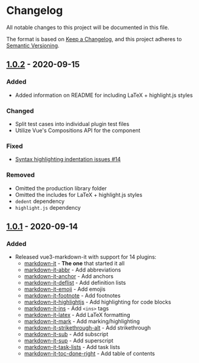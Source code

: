 # Changelog
All notable changes to this project will be documented in this file.

The format is based on [Keep a Changelog](https://keepachangelog.com/en/1.0.0/),
and this project adheres to [Semantic Versioning](https://semver.org/spec/v2.0.0.html).

## [1.0.2] - 2020-09-15
### Added
- Added information on README for including LaTeX + highlight.js styles

### Changed
- Split test cases into individual plugin test files
- Utilize Vue's Compositions API for the component

### Fixed
- [Syntax highlighting indentation issues #14](https://github.com/JanGuillermo/vue3-markdown-it/issues/14)

### Removed
- Omitted the production library folder
- Omitted the includes for LaTeX + highlight.js styles
- `dedent` dependency
- `highlight.js` dependency

## [1.0.1] - 2020-09-14
### Added
- Released vue3-markdown-it with support for 14 plugins:
  - [markdown-it](https://github.com/markdown-it/markdown-it) - __The one__ that started it all
  - [markdown-it-abbr](https://github.com/markdown-it/markdown-it-abbr) - Add abbreviations
  - [markdown-it-anchor](https://github.com/valeriangalliat/markdown-it-anchor) - Add anchors
  - [markdown-it-deflist](https://github.com/markdown-it/markdown-it-deflist) - Add definition lists
  - [markdown-it-emoji](https://github.com/markdown-it/markdown-it-emoji) - Add emojis
  - [markdown-it-footnote](https://github.com/markdown-it/markdown-it-footnote) - Add footnotes
  - [markdown-it-highlightjs](https://github.com/valeriangalliat/markdown-it-highlightjs) - Add highlighting for code blocks
  - [markdown-it-ins](https://github.com/markdown-it/markdown-it-ins) - Add `<ins>` tags
  - [markdown-it-latex](https://github.com/tylingsoft/markdown-it-latex) - Add LaTeX formatting
  - [markdown-it-mark](https://github.com/markdown-it/markdown-it-mark) - Add marking/highlighting
  - [markdown-it-strikethrough-alt](https://github.com/jay-hodgson/markdown-it-strikethrough-alt) - Add strikethrough
  - [markdown-it-sub](https://github.com/markdown-it/markdown-it-sub) - Add subscript
  - [markdown-it-sup](https://github.com/markdown-it/markdown-it-sup) - Add superscript
  - [markdown-it-task-lists](https://github.com/revin/markdown-it-task-lists) - Add task lists
  - [markdown-it-toc-done-right](https://github.com/nagaozen/markdown-it-toc-done-right) - Add table of contents

[1.0.2]: https://github.com/JanGuillermo/vue3-markdown-it/compare/v1.0.1...v1.0.2
[1.0.1]: https://github.com/JanGuillermo/vue3-markdown-it/releases/tag/v1.0.1
